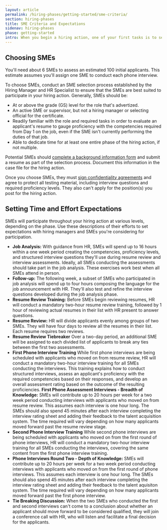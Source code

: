 ```yaml
---
layout: article
permalink: /hiring-phases/getting-started/sme-criteria/
section: hiring-phases
title: SME Criteria and Expectations
sidenav: hiring-phases
phase: getting-started
intro: When you begin a hiring action, one of your first tasks is to select subject matter experts (SMEs) to participate in job analysis, review applicant resumes, and interview the applicants who move on from resume review. Work with hiring managers to select SMEs who excel in their position and are detail-oriented enough to assess an applicant's qualifications.
---
```


## Choosing SMEs

You'll need about 6 SMEs to assess an estimated 100 initial applicants. This estimate assumes you'll assign one SME to conduct each phone interview.

To choose SMEs, conduct an SME selection process established by the Hiring Manager and HR Specialist to ensure that the SMEs are best suited to participate in your hiring action. Generally, SMEs should be:
- At or above the grade (GS) level for the role that's advertized.
- An active SME or supervisor, but not a hiring manager or selecting official for the certificate.
- Readily familiar with the role and required tasks in order to evaluate an applicant's resume to gauge proficiency with the competencies required from Day 1 on the job, even if the SME isn't currently performing the duties of that job.
- Able to dedicate time for at least one entire phase of the hiring action, if not multiple.

Potential SMEs should [complete a background information form](https://federalist-proxy.app.cloud.gov/site/labopm/competitive-hiring-pilot/docs/sme-background-info-sheet.docx) and submit a resume as part of the selection process. Document this information in the case file for the hiring action.

Once you choose SMEs, they must [sign confidentiality agreements](https://federalist-proxy.app.cloud.gov/site/labopm/competitive-hiring-pilot/docs/sme-confidentiality-agreement.pdf) and agree to protect all testing material, including interview questions and required proficiency levels. They also can't apply for the position(s) you post for the hiring action.

## Setting Time and Effort Expectations

SMEs will participate throughout your hiring action at various levels, depending on the phase. Use these descriptions of their efforts to set expectations with hiring managers and SMEs you're considering for participation.

- **Job Analysis:** With guidance from HR, SMEs will spend up to 16 hours within a one week period creating the competencies, proficiency levels, and structured interview questions they'll use during resume review and interview assessments. Ideally, all SMEs conducting the assessments should take part in the job analysis. These exercises work best when all SMEs attend in person.
- **Follow-up:** The following week, a subset of SMEs who participated in job analysis will spend up to four hours composing the language for the job announcement with HR. They'll also test and refine the interview questions developed during the job analysis phase.
- **Resume Review Training:** Before SMEs begin reviewing resumes, HR will conduct a mandatory two-hour resume review training, followed by 1 hour of reviewing actual resumes in their list with HR present to answer questions.
- **Resume Review:** HR will divide applicants evenly among groups of two SMEs. They will have four days to review all the resumes in their list. Each resume requires two reviews.
- **Resume Review Tiebreaker** Over a two-day period, an additional SME will be assigned to each divided list of applicants to break any ties between the first two assessments.
- **First Phone Interview Training** While first phone interviews are being scheduled with applicants who moved on from resume review, HR will conduct a mandatory two-hour interview training for all SMEs conducting the interviews. This training explains how to conduct structured interviews, assess an applicant's proficiency with the required competencies based on their responses, and develop an overall assessment rating based on the outcome of the resulting proficiencies.
**First Phone Assessment Interviews - Breadth of Knowledge:** SMEs will contribute up to 20 hours per week for a two week period conducting interviews with applicants who moved on from resume review. This assumes each interview is one hour long. The SMEs should also spend 45 minutes after each interview completing the interview rating sheet and adding their feedback to the talent acquisition system. The time required will vary depending on how many applicants moved forward past the resume review stage.
- **Second Phone Interview Training** While second phone interviews are being scheduled with applicants who moved on from the first round of phone interviews, HR will conduct a mandatory two-hour interview training for all SMEs conducting the interviews, covering the same content from the first phone interview training.
- **Phone Interviews Round Two - Depth of Knowledge:** SMEs will contribute up to 20 hours per week for a two week period conducting interviews with applicants who moved on from the first round of phone interviews. This assumes each interview is one hour long. The SMEs should also spend 45 minutes after each interview completing the interview rating sheet and adding their feedback to the talent aquisiton system. The time required will vary depending on how many applicants moved forward past the first phone interview.
- **Tie Breaking Discussion:** When the two SMEs who conducted the first and second interviews can't come to a conclusion about whether an applicant should move forward to be considered qualified, they will join a conference call with HR, who will listen and facilitate a final decision for the applicants.
